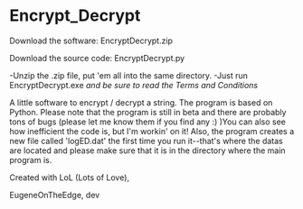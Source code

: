 # Encrypt_Decrypt
Download the software: EncryptDecrypt.zip

Download the source code: EncryptDecrypt.py

-Unzip the .zip file, put 'em all into the same directory.
-Just run EncryptDecrypt.exe *and be sure to read the Terms and Conditions*

A little software to encrypt / decrypt a string. The program is based on Python.
Please note that the program is still in beta and there are probably tons of bugs (please let me know them if you find any :) )You can also see how inefficient the code is, but I'm workin' on it!
Also, the program creates a new file called 'logED.dat' the first time you run it--that's where the datas are located and please make sure that it is in the directory where the main program is.



Created with LoL (Lots of Love),

EugeneOnTheEdge, dev
